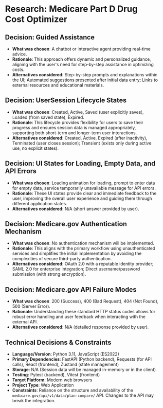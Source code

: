# Research: Medicare Part D Drug Cost Optimizer

## Decision: Guided Assistance

- **What was chosen**: A chatbot or interactive agent providing real-time advice.
- **Rationale**: This approach offers dynamic and personalized guidance, aligning with the user's need for step-by-step assistance in optimizing costs.
- **Alternatives considered**: Step-by-step prompts and explanations within the UI; Automated suggestions presented after initial data entry; Links to external resources and educational materials.

## Decision: UserSession Lifecycle States

- **What was chosen**: Created, Active, Saved (user explicitly saves), Loaded (from saved state), Expired.
- **Rationale**: This lifecycle provides flexibility for users to save their progress and ensures session data is managed appropriately, supporting both short-term and longer-term user interactions.
- **Alternatives considered**: Created, Active, Expired (after inactivity), Terminated (user closes session); Transient (exists only during active use, no explicit states).

## Decision: UI States for Loading, Empty Data, and API Errors

- **What was chosen**: Loading animation for loading, prompt to enter data for empty data, service temporarily unavailable message for API errors.
- **Rationale**: These UI states provide clear and immediate feedback to the user, improving the overall user experience and guiding them through different application states.
- **Alternatives considered**: N/A (short answer provided by user).

## Decision: Medicare.gov Authentication Mechanism

- **What was chosen**: No authentication mechanism will be implemented.
- **Rationale**: This aligns with the primary workflow using unauthenticated services and simplifies the initial implementation by avoiding the complexities of secure third-party authentication.
- **Alternatives considered**: OAuth 2.0 with a reputable identity provider; SAML 2.0 for enterprise integration; Direct username/password submission (with strong encryption).

## Decision: Medicare.gov API Failure Modes

- **What was chosen**: 200 (Success), 400 (Bad Request), 404 (Not Found), 500 (Server Error).
- **Rationale**: Understanding these standard HTTP status codes allows for robust error handling and user feedback when interacting with the external API.
- **Alternatives considered**: N/A (detailed response provided by user).

## Technical Decisions & Constraints

- **Language/Version**: Python 3.11, JavaScript (ES2022)
- **Primary Dependencies**: FastAPI (Python backend), Requests (for API calls), React (frontend), Zustand (state management)
- **Storage**: N/A (Session data will be managed in-memory or in the client)
- **Testing**: Pytest (backend), Vitest (frontend)
- **Target Platform**: Modern web browsers
- **Project Type**: Web Application
- **Constraints**: Reliance on the structure and availability of the `medicare.gov/api/v1/data/plan-compare/` API. Changes to the API may break the integration.
